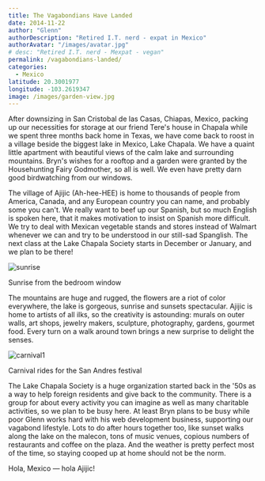 ```yaml
---
title: The Vagabondians Have Landed
date: 2014-11-22
author: "Glenn"
authorDescription: "Retired I.T. nerd - expat in Mexico"
authorAvatar: "/images/avatar.jpg"
# desc: "Retired I.T. nerd - Mexpat - vegan"
permalink: /vagabondians-landed/
categories:
  - Mexico
latitude: 20.3001977
longitude: -103.2619347
image: /images/garden-view.jpg
---
```


After downsizing in San Cristobal de las Casas, Chiapas, Mexico, packing up our necessities for storage at our friend Tere's house in Chapala while we spent three months back home in Texas, we have come back to roost in a village beside the biggest lake in Mexico, Lake Chapala. We have a quaint little apartment with beautiful views of the calm lake and surrounding mountains. Bryn's wishes for a rooftop and a garden were granted by the Househunting Fairy Godmother, so all is well. We even have pretty darn good birdwatching from our windows.

The village of Ajijic (Ah-hee-HEE) is home to thousands of people from America, Canada, and any European country you can name, and probably some you can't. We really want to beef up our Spanish, but so much English is spoken here, that it makes motivation to insist on Spanish more difficult. We try to deal with Mexican vegetable stands and stores instead of Walmart whenever we can and try to be understood in our still-sad Spanglish. The next class at the Lake Chapala Society starts in December or January, and we plan to be there!

<div id="attachment_4024" class="wp-caption alignright">
  <img src="../images/2014/11/sunrise.jpg" alt="sunrise" />

  <p class="wp-caption-text">
    Sunrise from the bedroom window
  </p>
</div>

The mountains are huge and rugged, the flowers are a riot of color everywhere, the lake is gorgeous, sunrise and sunsets spectacular. Ajijic is home to artists of all ilks, so the creativity is astounding: murals on outer walls, art shops, jewelry makers, sculpture, photography, gardens, gourmet food. Every turn on a walk around town brings a new surprise to delight the senses.

<div id="attachment_4025"  class="wp-caption alignleft">
  <img class="wp-image-4025 size-medium" src="../images/2014/11/carnival1.jpg" alt="carnival1" />

  <p class="wp-caption-text">
    Carnival rides for the San Andres festival
  </p>
</div>

The Lake Chapala Society is a huge organization started back in the '50s as a way to help foreign residents and give back to the community. There is a group for about every activity you can imagine as well as many charitable activities, so we plan to be busy here. At least Bryn plans to be busy while poor Glenn works hard with his web development business, supporting our vagabond lifestyle. Lots to do after hours together too, like sunset walks along the lake on the malecon, tons of music venues, copious numbers of restaurants and coffee on the plaza. And the weather is pretty perfect most of the time, so staying cooped up at home should not be the norm.

Hola, Mexico &#8212; hola Ajijic!
